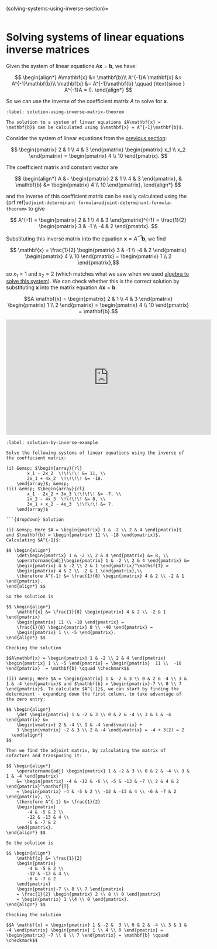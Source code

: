 (solving-systems-using-inverse-section)=


```{index} Systems of linear equations ; solution using inverse matrix
```

# Solving systems of linear equations inverse matrices

Given the system of linear equations $A \mathbf{x} = \mathbf{b}$, we have:

$$ \begin{align*}
    A\mathbf{x} &= \mathbf{b}\\
    A^{-1}A \mathbf{x} &= A^{-1}\mathbf{b}\\
    \mathbf{x} &= A^{-1}\mathbf{b} \qquad (\text{since } A^{-1}A = I).
\end{align*} $$

So we can use the inverse of the coefficient matrix $A$ to solve for $\mathbf{x}$.

```{prf:theorem} Solution of a linear system of equations using the inverse matrix
:label: solution-using-inverse-matrix-theorem

The solution to a system of linear equations $A\mathbf{x} = \mathbf{b}$ can be calculated using $\mathbf{x} = A^{-1}\mathbf{b}$.
```

Consider the system of linear equations from the [previous section](systems-of-linear-equations-chapter):

$$ \begin{pmatrix}
    2 & 1 \\
    4 & 3
\end{pmatrix}
\begin{pmatrix}
    x_1 \\ x_2
\end{pmatrix} =
\begin{pmatrix}
    4 \\ 10
\end{pmatrix}. $$

The coefficient matrix and constant vector are

$$ \begin{align*}
    A &= \begin{pmatrix}
        2 & 1 \\
        4 & 3
    \end{pmatrix}, &
    \mathbf{b} &= \begin{pmatrix} 4 \\ 10 \end{pmatrix},
\end{align*} $$

and the inverse of this coefficient matrix can be easily calculated using the {prf:ref}`adjoint-determinant formula<adjoint-determinant-formula-theorem>` to give

$$ A^{-1} = \begin{pmatrix}
    2 & 1 \\
    4 & 3
\end{pmatrix}^{-1}
= \frac{1}{2} \begin{pmatrix}
    3 & -1 \\
    -4 & 2
\end{pmatrix}. $$

Substituting this inverse matrix into the equation $\mathbf{x} = A^{-1}\mathbf{b}$, we find

$$ \mathbf{x} = \frac{1}{2}
\begin{pmatrix}
    3 & -1 \\
    -4 & 2
\end{pmatrix}
    \begin{pmatrix} 4 \\ 10 \end{pmatrix} =
    \begin{pmatrix} 1 \\ 2 \end{pmatrix},$$

so $x_1 = 1$ and $x_2 = 2$ (which matches what we saw when we used [algebra to solve this system](solving-systems-of-linear-equations-using-algebra-section)). We can check whether this is the correct solution by substituting $\mathbf{x}$ into the matrix equation $A\mathbf{x} = \mathbf{b}$:

$$A \mathbf{x} = \begin{pmatrix} 2 & 1 \\ 4 & 3 \end{pmatrix}
    \begin{pmatrix} 1 \\ 2 \end{pmatrix} =
    \begin{pmatrix} 4 \\ 10 \end{pmatrix} = \mathbf{b}.$$

<iframe width="560" height="315" src="https://www.youtube.com/embed/sMFYn2-RB7E?si=Fl_s8L4zYsMxfuuU" title="YouTube video player" frameborder="0" allow="accelerometer; autoplay; clipboard-write; encrypted-media; gyroscope; picture-in-picture; web-share" allowfullscreen></iframe>

```{prf:example}
:label: solution-by-inverse-example

Solve the following systems of linear equations using the inverse of the coefficient matrix:

(i) &emsp; $\begin{array}{rl}
        x_1 - 2x_2  \!\!\!\! &= 11, \\
        2x_1 + 4x_2  \!\!\!\! &= -18.
    \end{array}$; &emsp;
(ii) &emsp; $\begin{array}{rl}
        x_1 - 2x_2 + 3x_3 \!\!\!\! &= -7, \\
        2x_2 - 4x_3  \!\!\!\! &= 8, \\
        3x_1 + x_2 - 4x_3  \!\!\!\! &= 7.
    \end{array}$

```{dropdown} Solution

(i) &emsp; Here $A = \begin{pmatrix} 1 & -2 \\ 2 & 4 \end{pmatrix}$ and $\mathbf{b} = \begin{pmatrix} 11 \\ -18 \end{pmatrix}$. Calculating $A^{-1}$:

$$ \begin{align*}
    \det\begin{pmatrix} 1 & -2 \\ 2 & 4 \end{pmatrix} &= 8, \\
    \operatorname{adj}\begin{pmatrix} 1 & -2 \\ 2 & 4 \end{pmatrix} &=
    \begin{pmatrix} 4 & -2 \\ 2 & 1 \end{pmatrix}^\mathsf{T} =
    \begin{pmatrix} 4 & 2 \\ -2 & 1 \end{pmatrix},\\
    \therefore A^{-1} &= \frac{1}{8} \begin{pmatrix} 4 & 2 \\ -2 & 1 \end{pmatrix}.
\end{align*} $$

So the solution is

$$ \begin{align*}
    \mathbf{x} &= \frac{1}{8} \begin{pmatrix} 4 & 2 \\ -2 & 1 \end{pmatrix}
    \begin{pmatrix} 11 \\ -18 \end{pmatrix} =
    \frac{1}{8} \begin{pmatrix} 8 \\ -40 \end{pmatrix} =
    \begin{pmatrix} 1 \\ -5 \end{pmatrix}.
\end{align*} $$

Checking the solution

$$A\mathbf{x} = \begin{pmatrix} 1 & -2 \\ 2 & 4 \end{pmatrix} \begin{pmatrix} 1 \\ -5 \end{pmatrix} = \begin{pmatrix}  11 \\  -18    \end{pmatrix}  = \mathbf{b} \qquad \checkmark$$

(ii) &emsp; Here $A = \begin{pmatrix} 1 & -2 & 3 \\ 0 & 2 & -4 \\ 3 & 1 & -4 \end{pmatrix}$ and $\mathbf{b} = \begin{pmatrix}-7 \\ 8 \\ 7 \end{pmatrix}$. To calculate $A^{-1}$, we can start by finding the determinant - expanding down the first column, to take advantage of the zero entry:

$$ \begin{align*}
    \det \begin{pmatrix} 1 & -2 & 3 \\ 0 & 2 & -4 \\ 3 & 1 & -4 \end{pmatrix} &=
    \begin{vmatrix} 2 & -4 \\ 1 & -4 \end{vmatrix} +
    3 \begin{vmatrix} -2 & 3 \\ 2 & -4 \end{vmatrix} = -4 + 3(2) = 2
  \end{align*} 
$$ 

Then we find the adjoint matrix, by calculating the matrix of cofactors and transposing it:
 
$$ \begin{align*}
    \operatorname{adj} \begin{pmatrix} 1 & -2 & 3 \\ 0 & 2 & -4 \\ 3 & 1 & -4 \end{pmatrix}
    &= \begin{pmatrix} -4 & -12 & -6 \\ -5 & -13 & -7 \\ 2 & 4 & 2 \end{pmatrix}^\mathsf{T}
    = \begin{pmatrix} -4 & -5 & 2 \\ -12 & -13 & 4 \\ -6 & -7 & 2 \end{pmatrix}, \\
    \therefore A^{-1} &= \frac{1}{2}
    \begin{pmatrix}
        -4 & -5 & 2 \\
        -12 & -13 & 4 \\
        -6 & -7 & 2
    \end{pmatrix}.
\end{align*} $$

So the solution is

$$ \begin{align*}
    \mathbf{x} &= \frac{1}{2}
    \begin{pmatrix}
        -4 & -5 & 2 \\
        -12 & -13 & 4 \\
        -6 & -7 & 2
    \end{pmatrix}
    \begin{pmatrix}-7 \\ 8 \\ 7 \end{pmatrix}
    = \frac{1}{2} \begin{pmatrix} 2 \\ 8 \\ 0 \end{pmatrix}
    = \begin{pmatrix} 1 \\4 \\ 0 \end{pmatrix}.
\end{align*} $$

Checking the solution

$$A \mathbf{x} = \begin{pmatrix} 1 & -2 &  3 \\ 0 & 2 & -4 \\ 3 & 1 & -4 \end{pmatrix} \begin{pmatrix} 1 \\ 4 \\ 0 \end{pmatrix} = \begin{pmatrix} -7 \\ 8 \\ 7 \end{pmatrix} = \mathbf{b} \qquad \checkmark$$
```
